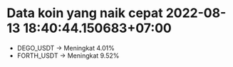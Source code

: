 # Data koin yang naik cepat 2022-08-13 18:40:44.150683+07:00

* DEGO_USDT -> Meningkat 4.01%
* FORTH_USDT -> Meningkat 9.52%
